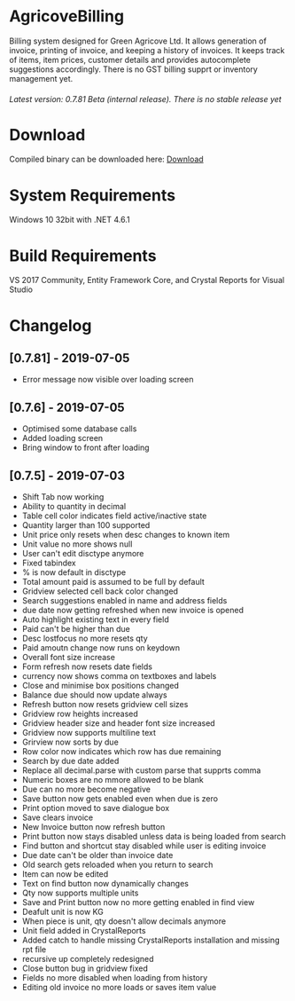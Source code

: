 # AgricoveBilling

Billing system designed for Green Agricove Ltd. It allows generation of invoice, printing of invoice, and keeping a history of invoices. It keeps track of items, item prices, customer details and provides autocomplete suggestions accordingly. There is no GST billing supprt or inventory management yet.

###### Latest version: 0.7.81 Beta (internal release). There is no stable release yet

# Download
Compiled binary can be downloaded here: [Download](http://www.mediafire.com/file/aqdht1i1rqgrylp/AgricoveBilling.exe/file)

# System Requirements
Windows 10 32bit with .NET 4.6.1

# Build Requirements
VS 2017 Community, Entity Framework Core, and Crystal Reports for Visual Studio

# Changelog

## [0.7.81] - 2019-07-05

- Error message now visible over loading screen

## [0.7.6] - 2019-07-05 

- Optimised some database calls
- Added loading screen
- Bring window to front after loading

## [0.7.5] - 2019-07-03

- Shift Tab now working
- Ability to quantity in decimal
- Table cell color indicates field active/inactive state
- Quantity larger than 100 supported
- Unit price only resets when desc changes to known item
- Unit value no more shows null
- User can't edit disctype anymore
- Fixed tabindex
- % is now default in disctype
- Total amount paid is assumed to be full by default
- Gridview selected cell back color changed
- Search suggestions enabled in name and address fields
- due date now getting refreshed when new invoice is opened
- Auto highlight existing text in every field
- Paid can't be higher than due
- Desc lostfocus no more resets qty
- Paid amoutn change now runs on keydown
- Overall font size increase
- Form refresh now resets date fields
- currency now shows comma on textboxes and labels
- Close and minimise box positions changed
- Balance due should now update always
- Refresh button now resets gridview cell sizes
- Gridview row heights increased
- Gridview header size and header font size increased
- Gridview now supports multiline text
- Grirview now sorts by due
- Row color now indicates which row has due remaining
- Search by due date added
- Replace all decimal.parse with custom parse that supprts comma
- Numeric boxes are no mmore allowed to be blank
- Due can no more become negative
- Save button now gets enabled even when due is zero
- Print option moved to save dialogue box
- Save clears invoice
- New Invoice button now refresh button
- Print button now stays disabled unless data is being loaded from search
- Find button and shortcut stay disabled while user is editing invoice
- Due date can't be older than invoice date
- Old search gets reloaded when you return to search
- Item can now be edited
- Text on find button now dynamically changes
- Qty now supports multiple units
- Save and Print button now no more getting enabled in find view
- Deafult unit is now KG
- When piece is unit, qty doesn't allow decimals anymore
- Unit field added in CrystalReports
- Added catch to handle missing CrystalReports installation and missing rpt file
- recursive up completely redesigned
- Close button bug in gridview fixed
- Fields no more disabled when loading from history
- Editing old invoice no more loads or saves item value



